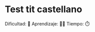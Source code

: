 # Test tit castellano
Dificultad: :honey_pot:
Aprendizaje: :honey_pot::honey_pot:
Tiempo: :stopwatch:

